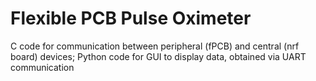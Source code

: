# Flexible PCB Pulse Oximeter
C code for communication between peripheral (fPCB) and central (nrf board) devices; Python code for GUI to display data, obtained via UART communication
